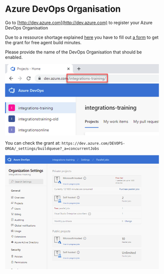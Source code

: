 # Azure DevOps Organisation

Go to [http://dev.azure.com](http://dev.azure.com) to register your Azure DevOps Organisation

Due to a ressource shortage explained [here](https://docs.microsoft.com/en-us/azure/devops/pipelines/licensing/concurrent-jobs?view=azure-devops&tabs=ms-hosted) you have to fill out [a form](https://aka.ms/azpipelines-parallelism-request) to get the grant for free agent build minutes.

Please provide the name of the DevOps Organisation that should be enabled.

![devops](_images/devops.png)

You can check the grant at: `https://dev.azure.com/DEVOPS-ORGA/_settings/buildqueue?_a=concurrentJobs`

![free-jobs](_images/free-jobs.png)